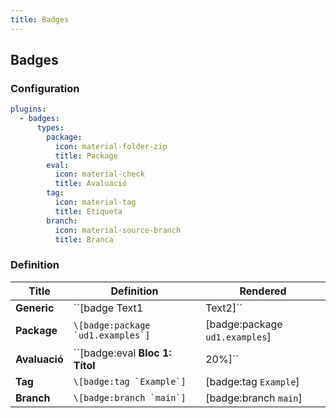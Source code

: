 ```yaml
---
title: Badges
---
```

## Badges

### Configuration

```yaml
plugins:
  - badges:
      types:
        package:
          icon: material-folder-zip
          title: Package
        eval:
          icon: material-check
          title: Avaluació
        tag:
          icon: material-tag
          title: Etiqueta
        branch:
          icon: material-source-branch
          title: Branca
```


### Definition

| Title | Definition | Rendered |
| ----- | ---------- | -------- |
| __Generic__ | ``\[badge Text1|Text2]`` | [badge Text1|Text2] |
| __Package__ | ``\[badge:package `ud1.examples`]`` | [badge:package `ud1.examples`] |
| __Avaluació__ | ``\[badge:eval __Bloc 1: Títol__|20%]`` | [badge:eval __Bloc 1: Títol__|20%] |
| __Tag__ | ``\[badge:tag `Example`]`` | [badge:tag `Example`] |
| __Branch__ | ``\[badge:branch `main`]`` | [badge:branch `main`] |
